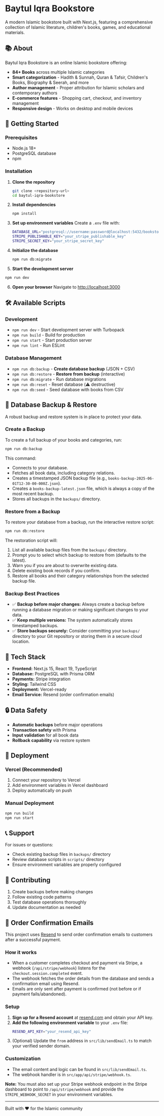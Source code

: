 # Baytul Iqra Bookstore

A modern Islamic bookstore built with Next.js, featuring a comprehensive collection of Islamic literature, children's books, games, and educational materials.

## 📚 About

Baytul Iqra Bookstore is an online Islamic bookstore offering:
- **84+ Books** across multiple Islamic categories
- **Smart categorization** - Hadith & Sunnah, Quran & Tafsir, Children's Books, Biography & Seerah, and more
- **Author management** - Proper attribution for Islamic scholars and contemporary authors
- **E-commerce features** - Shopping cart, checkout, and inventory management
- **Responsive design** - Works on desktop and mobile devices

## 🚀 Getting Started

### Prerequisites
- Node.js 18+ 
- PostgreSQL database
- npm

### Installation

1. **Clone the repository**
   ```bash
   git clone <repository-url>
   cd baytul-iqra-bookstore
   ```

2. **Install dependencies**
   ```bash
   npm install
   ```

3. **Set up environment variables**
   Create a `.env` file with:
   ```bash
   DATABASE_URL="postgresql://username:password@localhost:5432/bookstore"
   STRIPE_PUBLISHABLE_KEY="your_stripe_publishable_key"
   STRIPE_SECRET_KEY="your_stripe_secret_key"
   ```

4. **Initialize the database**
   ```bash
   npm run db:migrate
   ```

5. **Start the development server**
```bash
npm run dev
```

6. **Open your browser**
   Navigate to [http://localhost:3000](http://localhost:3000)

## 🛠️ Available Scripts

### Development
- `npm run dev` - Start development server with Turbopack
- `npm run build` - Build for production
- `npm run start` - Start production server
- `npm run lint` - Run ESLint

### Database Management
- `npm run db:backup` - **Create database backup** (JSON + CSV)
- `npm run db:restore` - **Restore from backup** (interactive)
- `npm run db:migrate` - Run database migrations
- `npm run db:reset` - Reset database (⚠️ destructive)
- `npm run db:seed` - Seed database with books from CSV

## 💾 Database Backup & Restore

A robust backup and restore system is in place to protect your data.

### Create a Backup
To create a full backup of your books and categories, run:
```bash
npm run db:backup
```
This command:
- Connects to your database.
- Fetches all book data, including category relations.
- Creates a timestamped JSON backup file (e.g., `books-backup-2025-06-01T12-30-00-000Z.json`).
- Creates a `books-backup-latest.json` file, which is always a copy of the most recent backup.
- Stores all backups in the `backups/` directory.

### Restore from a Backup
To restore your database from a backup, run the interactive restore script:
```bash
npm run db:restore
```
The restoration script will:
1.  List all available backup files from the `backups/` directory.
2.  Prompt you to select which backup to restore from (defaults to the latest).
3.  Warn you if you are about to overwrite existing data.
4.  Delete existing book records if you confirm.
5.  Restore all books and their category relationships from the selected backup file.

### Backup Best Practices
- ✅ **Backup before major changes:** Always create a backup before running a database migration or making significant changes to your data.
- ✅ **Keep multiple versions:** The system automatically stores timestamped backups.
- ✅ **Store backups securely:** Consider committing your `backups/` directory to your Git repository or storing them in a secure cloud location.

## 🔧 Tech Stack

- **Frontend:** Next.js 15, React 19, TypeScript
- **Database:** PostgreSQL with Prisma ORM
- **Payments:** Stripe integration
- **Styling:** Tailwind CSS
- **Deployment:** Vercel-ready
- **Email Service:** Resend (order confirmation emails)

## 🔒 Data Safety

- **Automatic backups** before major operations
- **Transaction safety** with Prisma
- **Input validation** for all book data
- **Rollback capability** via restore system

## 🚀 Deployment

### Vercel (Recommended)
1. Connect your repository to Vercel
2. Add environment variables in Vercel dashboard
3. Deploy automatically on push

### Manual Deployment
```bash
npm run build
npm run start
```

## 📞 Support

For issues or questions:
- Check existing backup files in `backups/` directory
- Review database scripts in `scripts/` directory
- Ensure environment variables are properly configured

## 🤝 Contributing

1. Create backups before making changes
2. Follow existing code patterns
3. Test database operations thoroughly
4. Update documentation as needed

## 📧 Order Confirmation Emails

This project uses [Resend](https://resend.com/) to send order confirmation emails to customers after a successful payment.

### How it works
- When a customer completes checkout and payment via Stripe, a webhook (`/api/stripe/webhook`) listens for the `checkout.session.completed` event.
- The webhook fetches the order details from the database and sends a confirmation email using Resend.
- Emails are only sent after payment is confirmed (not before or if payment fails/abandoned).

### Setup
1. **Sign up for a Resend account** at [resend.com](https://resend.com/) and obtain your API key.
2. **Add the following environment variable** to your `.env` file:
   ```bash
   RESEND_API_KEY="your_resend_api_key"
   ```
3. (Optional) Update the `from` address in `src/lib/sendEmail.ts` to match your verified sender domain.

### Customization
- The email content and logic can be found in `src/lib/sendEmail.ts`.
- The webhook handler is in `src/app/api/stripe/webhook.ts`.

**Note:** You must also set up your Stripe webhook endpoint in the Stripe dashboard to point to `/api/stripe/webhook` and provide the `STRIPE_WEBHOOK_SECRET` in your environment variables.

---

Built with ❤️ for the Islamic community

